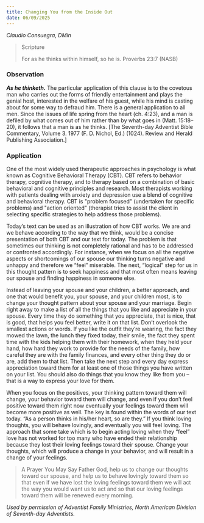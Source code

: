```yaml
---
title: Changing You from the Inside Out
date: 06/09/2025
---
```


_Claudio Consuegra, DMin_

> <p>Scripture</p>
> For as he thinks within himself, so he is. Proverbs 23:7 (NASB)

### Observation

_**As he thinketh.**_ The particular application of this clause is to the covetous man who carries out the forms of friendly entertainment and plays the genial host, interested in the welfare of his guest, while his mind is casting about for some way to defraud him. There is a general application to all men. Since the issues of life spring from the heart (ch. 4:23), and a man is defiled by what comes out of him rather than by what goes in (Matt. 15:18–20), it follows that a man is as he thinks. [The Seventh-day Adventist Bible Commentary, Volume 3. 1977 (F. D. Nichol, Ed.) (1024). Review and Herald Publishing Association.]

### Application

One of the most widely used therapeutic approaches in psychology is what known as Cognitive Behavioral Therapy (CBT). CBT refers to behavior therapy, cognitive therapy, and to therapy based on a combination of basic behavioral and cognitive principles and research. Most therapists working with patients dealing with anxiety and depression use a blend of cognitive and behavioral therapy. CBT is "problem focused" (undertaken for specific problems) and "action oriented" (therapist tries to assist the client in selecting specific strategies to help address those problems).

Today’s text can be used as an illustration of how CBT works. We are and we behave according to the way that we think, would be a concise presentation of both CBT and our text for today. The problem is that sometimes our thinking is not completely rational and has to be addressed or confronted accordingly. For instance, when we focus on all the negative aspects or shortcomings of our spouse our thinking turns negative and unhappy and therefore we “feel” miserable. The next, “logical” step for us in this thought pattern is to seek happiness and that most often means leaving our spouse and finding happiness in someone else.

Instead of leaving your spouse and your children, a better approach, and one that would benefit you, your spouse, and your children most, is to change your thought pattern about your spouse and your marriage. Begin right away to make a list of all the things that you like and appreciate in your spouse. Every time they do something that you appreciate, that is nice, that is good, that helps you feel better, write it on that list. Don’t overlook the smallest actions or words. If you like the outfit they’re wearing, the fact they mowed the lawn, the lunch they fixed today, their smile, the fact they spent time with the kids helping them with their homework, when they held your hand, how hard they work to provide for the needs of the family, how careful they are with the family finances, and every other thing they do or are, add them to that list. Then take the next step and every day express appreciation toward them for at least one of those things you have written on your list. You should also do things that you know they like from you – that is a way to express your love for them.

When you focus on the positives, your thinking pattern toward them will change, your behavior toward them will change, and even if you don’t feel positive toward them right now eventually your feelings toward them will become more positive as well. The key is found within the words of our text today. “As a person thinks in his/her heart, so are they.” If you think loving thoughts, you will behave lovingly, and eventually you will feel loving. The approach that some take which is to begin acting loving when they “feel” love has not worked for too many who have ended their relationship because they lost their loving feelings toward their spouse. Change your thoughts, which will produce a change in your behavior, and will result in a change of your feelings.

> <callout>A Prayer You May Say</callout>
> Father God, help us to change our thoughts toward our spouse, and help us to behave lovingly toward them so that even if we have lost the loving feelings toward them we will act the way you would want us to act and so that our loving feelings toward them will be renewed every morning.

_Used by permission of Adventist Family Ministries, North American Division of Seventh-day Adventists._